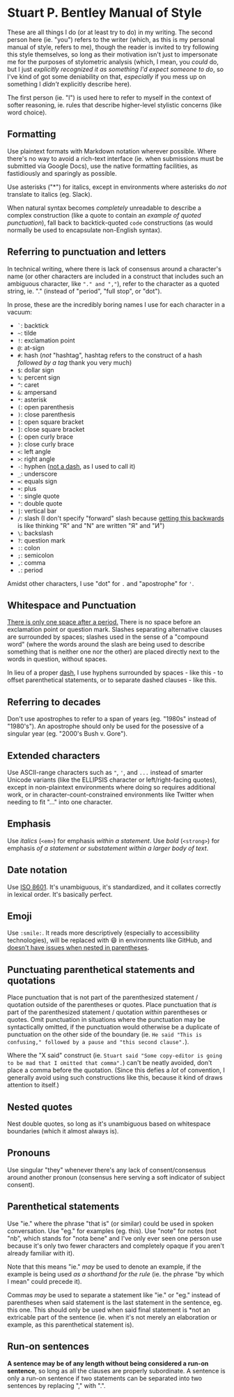 # Stuart P. Bentley Manual of Style

These are all things I do (or at least try to do) in my writing. The second person here (ie. "you") refers to the writer (which, as this is my personal manual of style, refers to me), though the reader is invited to try following this style themselves, so long as their motivation isn't just to impersonate me for the purposes of stylometric analysis (which, I mean, you *could* do, but I just *explicitly recognized it as something I'd expect someone to do*, so I've kind of got some deniability on that, *especially* if you mess up on something I *didn't* explicitly describe here).

The first person (ie. "I") is used here to refer to myself in the context of softer reasoning, ie. rules that describe higher-level stylistic concerns (like word choice).

## Formatting

Use plaintext formats with Markdown notation wherever possible. Where there's no way to avoid a rich-text interface (ie. when submissions must be submitted via Google Docs), use the native formatting facilities, as fastidiously and sparingly as possible.

Use asterisks ("*") for italics, except in environments where asterisks do *not* translate to italics (eg. Slack).

When natural syntax becomes *completely* unreadable to describe a complex construction (like a quote to contain an *example of quoted punctuation*), fall back to backtick-quoted `code` constructions (as would normally be used to encapsulate non-English syntax).

## Referring to punctuation and letters

In technical writing, where there is lack of consensus around a character's name (or other characters are included in a construct that includes such an ambiguous character, like `"." and ","`), refer to the character as a quoted string, ie. "." (instead of "period", "full stop", or "dot").

In prose, these are the incredibly boring names I use for each character in a vacuum:

- <code>`</code>: backtick
- `~`: tilde
- `!`: exclamation point
- `@`: at-sign
- `#`: hash (*not* "hashtag", hashtag refers to the construct of a hash *followed by a tag* thank you very much)
- `$`: dollar sign
- `%`: percent sign
- `^`: caret
- `&`: ampersand
- `*`: asterisk
- `(`: open parenthesis
- `)`: close parenthesis
- `[`: open square bracket
- `]`: close square bracket
- `{`: open curly brace
- `}`: close curly brace
- `<`: left angle
- `>`: right angle
- `-`: hyphen ([not a dash][dash], as I used to call it)
- `_`: underscore
- `=`: equals sign
- `+`: plus
- `'`: single quote
- `"`: double quote
- `|`: vertical bar
- `/`: slash (I don't specify "forward" slash because [getting this backwards](https://xkcd.com/727/) is like thinking "R" and "N" are written "Я" and "И")
- `\`: backslash
- `?`: question mark
- `:`: colon
- `;`: semicolon
- `,`: comma
- `.`: period

[dash]: https://en.wikipedia.org/wiki/Dash

Amidst other characters, I use "dot" for `.` and "apostrophe" for `'`.

## Whitespace and Punctuation

[There is only one space after a period.][Bill Hill] There is no space before an exclamation point or question mark. Slashes separating alternative clauses are surrounded by spaces; slashes used in the sense of a "compound word" (where the words around the slash are being used to describe something that is neither one nor the other) are placed directly next to the words in question, without spaces.

[Bill Hill]: https://channel9.msdn.com/Blogs/TheChannel9Team/Bill-Hill-There-is-only-one-space-after-a-period

In lieu of a proper [dash][], I use hyphens surrounded by spaces - like this - to offset parenthetical statements, or to separate dashed clauses - like this.

## Referring to decades

Don't use apostrophes to refer to a span of years (eg. "1980s" instead of "1980's"). An apostrophe should only be used for the posessive of a singular year (eg. "2000's Bush v. Gore").

## Extended characters

Use ASCII-range characters such as `"`, `'`, and `...` instead of smarter Unicode variants (like the ELLIPSIS character or left/right-facing quotes), except in non-plaintext environments where doing so requires additional work, or in character-count-constrained environments like Twitter when needing to fit "..." into one character.

## Emphasis

Use *italics* (`<em>`) for emphasis *within a statement*. Use *bold* (`<strong>`) for emphasis *of a statement or substatement within a larger body of text*.

## Date notation

Use [ISO 8601](https://xkcd.com/1179/). It's unambiguous, it's standardized, and it collates correctly in lexical order. It's basically perfect.

## Emoji

Use `:smile:`. It reads more descriptively (especially to accessibility technologies), will be replaced with 😄 in environments like GitHub, and [doesn't have issues when nested in parentheses](https://xkcd.com/541/).

## Punctuating parenthetical statements and quotations

Place punctuation that is not part of the parenthesized statement / quotation outside of the parentheses or quotes. Place punctuation that *is* part of the parenthesized statement / quotation *within* parentheses or quotes. Omit punctuation in situations where the punctuation may be syntactically omitted, if the punctuation would otherwise be a duplicate of punctuation on the other side of the boundary (ie. `He said "This is confusing," followed by a pause and "this second clause".`).

Where the "X said" construct (ie. `Stuart said "Some copy-editor is going to be mad that I omitted that comma".`) can't be neatly avoided, don't place a comma before the quotation. (Since this defies a *lot* of convention, I generally avoid using such constructions like this, because it kind of draws attention to itself.)

## Nested quotes

Nest double quotes, so long as it's unambiguous based on whitespace boundaries (which it almost always is).

## Pronouns

Use singular "they" whenever there's any lack of consent/consensus around another pronoun (consensus here serving a soft indicator of subject consent).

## Parenthetical statements

Use "ie." where the phrase "that is" (or similar) could be used in spoken conversation. Use "eg." for examples (eg. this). Use "note" for notes (not "nb", which stands for "nota bene" and I've only ever seen one person use because it's only two fewer characters and completely opaque if you aren't already familiar with it).

Note that this means "ie." *may* be used to denote an example, if the example is being used *as a shorthand for the rule* (ie. the phrase "by which I mean" could precede it).

Commas *may* be used to separate a statement like "ie." or "eg." instead of parentheses when said statement is the last statement in the sentence, eg. this one. This should only be used when said final statement is *not an extricable part of the sentence (ie. when it's not merely an elaboration or example, as this parenthetical statement is).

## Run-on sentences

**A sentence may be of any length without being considered a run-on sentence**, so long as all the clauses are properly subordinate. A sentence is only a run-on sentence if two statements can be separated into two sentences by replacing "," with ".".

